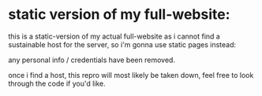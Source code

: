 # static version of my full-website:

this is a static-version of my actual full-website as i cannot find a sustainable host for the server, so i'm gonna use static pages instead:

any personal info / credentials have been removed.

once i find a host, this repro will most likely be taken down, feel free to look through the code if you'd like.
